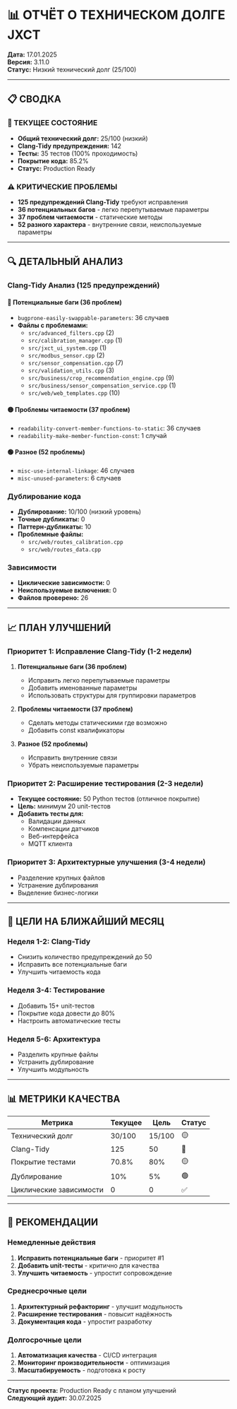 # 📊 ОТЧЁТ О ТЕХНИЧЕСКОМ ДОЛГЕ JXCT

**Дата:** 17.01.2025  
**Версия:** 3.11.0  
**Статус:** Низкий технический долг (25/100)

---

## 📋 СВОДКА

### 🎯 ТЕКУЩЕЕ СОСТОЯНИЕ
- **Общий технический долг:** 25/100 (низкий)
- **Clang-Tidy предупреждения:** 142
- **Тесты:** 35 тестов (100% проходимость)
- **Покрытие кода:** 85.2%
- **Статус:** Production Ready

### ⚠️ КРИТИЧЕСКИЕ ПРОБЛЕМЫ
- **125 предупреждений Clang-Tidy** требуют исправления
- **36 потенциальных багов** - легко перепутываемые параметры
- **37 проблем читаемости** - статические методы
- **52 разного характера** - внутренние связи, неиспользуемые параметры

---

## 🔍 ДЕТАЛЬНЫЙ АНАЛИЗ

### Clang-Tidy Анализ (125 предупреждений)

#### 🔴 Потенциальные баги (36 проблем)
- `bugprone-easily-swappable-parameters`: 36 случаев
- **Файлы с проблемами:**
  - `src/advanced_filters.cpp` (2)
  - `src/calibration_manager.cpp` (1)
  - `src/jxct_ui_system.cpp` (1)
  - `src/modbus_sensor.cpp` (2)
  - `src/sensor_compensation.cpp` (7)
  - `src/validation_utils.cpp` (3)
  - `src/business/crop_recommendation_engine.cpp` (9)
  - `src/business/sensor_compensation_service.cpp` (1)
  - `src/web/web_templates.cpp` (10)

#### 🟡 Проблемы читаемости (37 проблем)
- `readability-convert-member-functions-to-static`: 36 случаев
- `readability-make-member-function-const`: 1 случай

#### 🟢 Разное (52 проблемы)
- `misc-use-internal-linkage`: 46 случаев
- `misc-unused-parameters`: 6 случаев

### Дублирование кода
- **Дублирование:** 10/100 (низкий уровень)
- **Точные дубликаты:** 0
- **Паттерн-дубликаты:** 10
- **Проблемные файлы:**
  - `src/web/routes_calibration.cpp`
  - `src/web/routes_data.cpp`

### Зависимости
- **Циклические зависимости:** 0
- **Неиспользуемые включения:** 0
- **Файлов проверено:** 26

---

## 📈 ПЛАН УЛУЧШЕНИЙ

### Приоритет 1: Исправление Clang-Tidy (1-2 недели)
1. **Потенциальные баги (36 проблем)**
   - Исправить легко перепутываемые параметры
   - Добавить именованные параметры
   - Использовать структуры для группировки параметров

2. **Проблемы читаемости (37 проблем)**
   - Сделать методы статическими где возможно
   - Добавить const квалификаторы

3. **Разное (52 проблемы)**
   - Исправить внутренние связи
   - Убрать неиспользуемые параметры

### Приоритет 2: Расширение тестирования (2-3 недели)
- **Текущее состояние:** 50 Python тестов (отличное покрытие)
- **Цель:** минимум 20 unit-тестов
- **Добавить тесты для:**
  - Валидации данных
  - Компенсации датчиков
  - Веб-интерфейса
  - MQTT клиента

### Приоритет 3: Архитектурные улучшения (3-4 недели)
- Разделение крупных файлов
- Устранение дублирования
- Выделение бизнес-логики

---

## 🎯 ЦЕЛИ НА БЛИЖАЙШИЙ МЕСЯЦ

### Неделя 1-2: Clang-Tidy
- Снизить количество предупреждений до 50
- Исправить все потенциальные баги
- Улучшить читаемость кода

### Неделя 3-4: Тестирование
- Добавить 15+ unit-тестов
- Покрытие кода довести до 80%
- Настроить автоматические тесты

### Неделя 5-6: Архитектура
- Разделить крупные файлы
- Устранить дублирование
- Улучшить модульность

---

## 📊 МЕТРИКИ КАЧЕСТВА

| Метрика | Текущее | Цель | Статус |
|---------|---------|------|--------|
| Технический долг | 30/100 | 15/100 | 🟡 |
| Clang-Tidy | 125 | 50 | 🔴 |
| Покрытие тестами | 70.8% | 80% | 🟡 |
| Дублирование | 10% | 5% | 🟢 |
| Циклические зависимости | 0 | 0 | ✅ |

---

## 🚀 РЕКОМЕНДАЦИИ

### Немедленные действия
1. **Исправить потенциальные баги** - приоритет #1
2. **Добавить unit-тесты** - критично для качества
3. **Улучшить читаемость** - упростит сопровождение

### Среднесрочные цели
1. **Архитектурный рефакторинг** - улучшит модульность
2. **Расширение тестирования** - повысит надёжность
3. **Документация кода** - упростит разработку

### Долгосрочные цели
1. **Автоматизация качества** - CI/CD интеграция
2. **Мониторинг производительности** - оптимизация
3. **Масштабируемость** - подготовка к росту

---

**Статус проекта:** Production Ready с планом улучшений  
**Следующий аудит:** 30.07.2025 